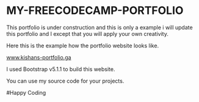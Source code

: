 # MY-FREECODECAMP-PORTFOLIO

This portfolio is under construction and this is only a example i will update this portfolio and I except that you will apply your own creativity.

Here this is the example how the portfolio website looks like.

www.kishans-portfolio.ga

I used Bootstrap v5.1.1 to build this website.

You can use my source code for your projects.

#Happy Coding
